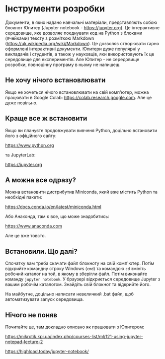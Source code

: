 # Інструменти розробки


Документи, в яких надано навчальні матеріали, представляють собою блокнот Юпитер (Jupyter notebook - https://jupyter.org). Це інтерактивне середовище, яке дозволяє поєднувати код на Python з блоками (ячейками) тексту з розміткою Markdown (https://uk.wikipedia.org/wiki/Markdown). Це дозволяє створювати гарно оформлені інтерактивні документи. Юпитери дуже популярні у викладачів і студентів, а також у науковців, яки використовують їх це середовище для експериментів. Але Юпитер - не середовище розробки, повноцінну програму в ньому не напишеш.

## Не хочу нічого встановлювати

Якщо не хочеться нічого встановлювати на свій комп'ютер, можна працювати в Google Colab: https://colab.research.google.com. Але це дуже повільно.

## Краще все ж встановити

Якщо ви плануєте продовжувати вивченя Python, доцільно  встановити його з офіційного сайту:

https://www.python.org

та JupyterLab:

https://jupyter.org

## А можна все одразу?

Можна  встановити дистрибутив Miniconda, який вже містить Python та необхідні пакети:

https://docs.conda.io/en/latest/miniconda.html

Або Анаконда, там є все, що може знадобитись:

https://www.anaconda.com

Але це вже товсто.

## Встановили. Що далі?

Спочатку вам треба скачати файл блокноту на свій комп'ютер. Потім відкрийте командну строку Windows (`cmd`) та командою `cd` змініть робочий каталог на той, в якому в зберігли файл. Потім виконайте команду `jupyter notebook`. У браузері відкриється середовище Jupyter з вашим робочім каталогом. Знайдіть свій блокнот та відкрийте його.

На майбутне, доцільно написати невеличкий .bat файл, щоб автоматизувати запуск середовища.

## Нічого не поняв

Почитайте це, там докладно описано як працювати з Юпитером:

https://mikrotik.kpi.ua/index.php/courses-list/ml/121-using-jupyter-notepad-lecture-2

https://highload.today/jupyter-notebook/
